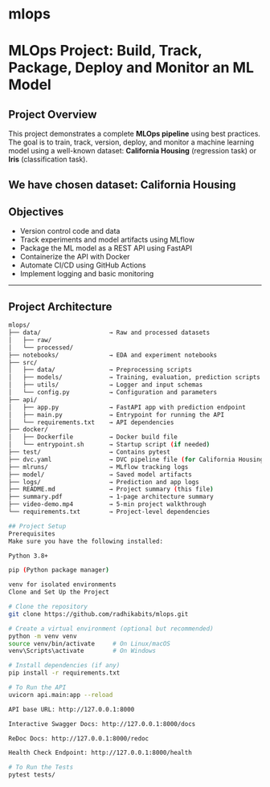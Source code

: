 # mlops
# MLOps Project: Build, Track, Package, Deploy and Monitor an ML Model

## Project Overview

This project demonstrates a complete **MLOps pipeline** using best practices. The goal is to train, track, version, deploy, and monitor a machine learning model using a well-known dataset: **California Housing** (regression task) or **Iris** (classification task).

We have chosen dataset: **California Housing**
---

## Objectives

- Version control code and data
- Track experiments and model artifacts using MLflow
- Package the ML model as a REST API using FastAPI
- Containerize the API with Docker
- Automate CI/CD using GitHub Actions
- Implement logging and basic monitoring

---

## Project Architecture

```bash
mlops/
├── data/                   → Raw and processed datasets
│   ├── raw/                 
│   └── processed/
├── notebooks/              → EDA and experiment notebooks
├── src/
│   ├── data/               → Preprocessing scripts
│   ├── models/             → Training, evaluation, prediction scripts
│   ├── utils/              → Logger and input schemas
│   └── config.py           → Configuration and parameters
├── api/
│   ├── app.py              → FastAPI app with prediction endpoint
│   ├── main.py             → Entrypoint for running the API
│   └── requirements.txt    → API dependencies
├── docker/
│   ├── Dockerfile          → Docker build file
│   └── entrypoint.sh       → Startup script (if needed)
├── test/                   → Contains pytest
├── dvc.yaml                → DVC pipeline file (for California Housing)
├── mlruns/                 → MLflow tracking logs
├── model/                  → Saved model artifacts
├── logs/                   → Prediction and app logs
├── README.md               → Project summary (this file)
├── summary.pdf             → 1-page architecture summary
├── video-demo.mp4          → 5-min project walkthrough
└── requirements.txt        → Project-level dependencies

## Project Setup
Prerequisites
Make sure you have the following installed:

Python 3.8+

pip (Python package manager)

venv for isolated environments
Clone and Set Up the Project

# Clone the repository
git clone https://github.com/radhikabits/mlops.git

# Create a virtual environment (optional but recommended)
python -m venv venv
source venv/bin/activate     # On Linux/macOS
venv\Scripts\activate        # On Windows

# Install dependencies (if any)
pip install -r requirements.txt

# To Run the API
uvicorn api.main:app --reload

API base URL: http://127.0.0.1:8000

Interactive Swagger Docs: http://127.0.0.1:8000/docs

ReDoc Docs: http://127.0.0.1:8000/redoc

Health Check Endpoint: http://127.0.0.1:8000/health

# To Run the Tests
pytest tests/


